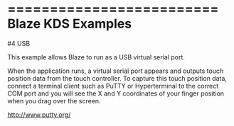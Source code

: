 =========================
Blaze KDS Examples
=========================

#4 USB

This example allows Blaze to run as a USB virtual serial port.

When the application runs, a virtual serial port appears and outputs touch position
data from the touch controller. To capture this touch position data, connect a terminal
client such as PuTTY or Hyperterminal to the correct COM port and you will see the X
and Y coordinates of your finger position when you drag over the screen.

http://www.putty.org/
